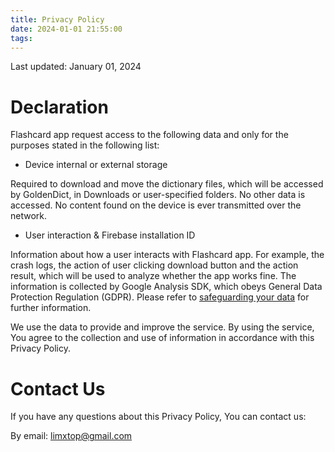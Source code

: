```yaml
---
title: Privacy Policy
date: 2024-01-01 21:55:00
tags:
---
```

Last updated: January 01, 2024

# Declaration
Flashcard app request access to the following data and only for the purposes stated in the following list:

* Device internal or external storage

Required to download and move the dictionary files, which will be accessed by GoldenDict, in Downloads or user-specified folders. No other data is accessed. No content found on the device is ever transmitted over the network.

* User interaction & Firebase installation ID

Information about how a user interacts with Flashcard app. For example, the crash logs, the action of user clicking download button and the action result, which will be used to analyze whether the app works fine. The information is collected by Google Analysis SDK, which obeys General Data Protection Regulation (GDPR). Please refer to [safeguarding your data](https://support.google.com/analytics/answer/6004245?hl=en&visit_id=638395225289155926-2815383241&rd=1#zippy=%2Cour-privacy-policy%2Cdata-collected-by-google-analytics%2Cdata-controls-for-retention-deletion-and-portability) for further information.

We use the data to provide and improve the service. By using the service, You agree to the collection and use of information in accordance with this Privacy Policy. 

# Contact Us
If you have any questions about this Privacy Policy, You can contact us:

By email: limxtop@gmail.com
